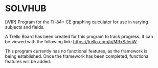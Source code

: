 # SOLVHUB
[WIP] Program for the Ti-84+ CE graphing calculator for use in varying subjects and fields.

A Trello Board has been created for this program to track progress.  It can be viewed with the following link:
https://trello.com/b/MRxSJenW

This program currently has no functional features, as the framework is being established.
Once the framework has been completed, functional features will be added.
